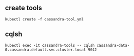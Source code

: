 ## create tools
```
kubectl create -f cassandra-tool.yml
```
## cqlsh
```
kubectl exec -it cassandra-tools -- cqlsh cassandra-data-0.cassandra.default.svc.cluster.local 9042
```
